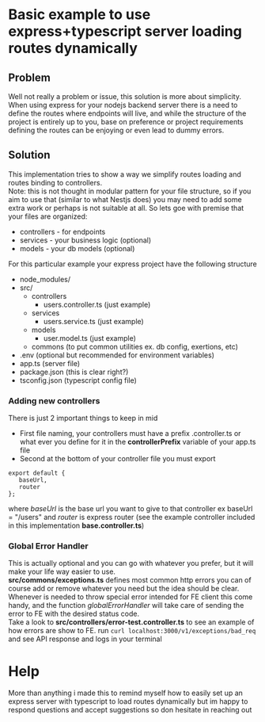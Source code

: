 # Basic example to use express+typescript server loading routes dynamically

## Problem
 Well not really a problem or issue, this solution is more about simplicity. When using express for your nodejs backend server
 there is a need to define the routes where endpoints will live, and while the structure of the project is entirely up to you, base on
 preference or project requirements defining the routes can be enjoying or even lead to dummy errors.

## Solution
 This implementation tries to show a way we simplify routes loading and routes binding to controllers.  
 Note: this is not thought in modular pattern for your file structure, so if you aim to use that (similar to what Nestjs does) you may need to add some extra work or perhaps is not suitable at all. So lets goe with premise that your files are organized:
 * controllers - for endpoints
 * services - your business logic (optional)
 * models - your db models (optional)  

 For this particular example your express project have the following structure
 - node_modules/
 - src/
    - controllers
        - users.controller.ts (just example)
    - services
        - users.service.ts (just example)
    - models
        - user.model.ts (just example)
    - commons (to put common utilities ex. db config, exertions, etc)
 - .env (optional but recommended for environment variables)
 - app.ts (server file)
 - package.json  (this is clear right?)
 - tsconfig.json (typescript config file)  

### Adding new controllers
 There is just 2 important things to keep in mid
 * First file naming, your controllers must have a prefix .controller.ts or what ever you define for it in the **controllerPrefix** variable of your app.ts file
 * Second at the bottom of your controller file you must export 
 ```
 export default {
    baseUrl,
    router
};
```
where *baseUrl* is the base url you want to give to that controller ex baseUrl = "/users" and *router* is express router (see the example controller included in this implementation **base.controller.ts**)

### Global Error Handler
 This is actually optional and you can go with whatever you prefer, but it will make your life way easier to use.  
 **src/commons/exceptions.ts** defines most common http errors you can of course add or remove whatever you need but the idea should be clear. Whenever is needed to throw special error intended for FE client this come handy, and the function *globalErrorHandler* will take care of sending the error to FE with the desired status code.  
 Take a look to **src/controllers/error-test.controller.ts** to see an example of how errors are show to FE. run ```curl localhost:3000/v1/exceptions/bad_req``` and see API response and logs in your terminal

# Help
More than anything i made this to remind myself how to easily set up an express server with typescript to load routes dynamically but im happy to respond questions and accept suggestions so don hesitate in reaching out

